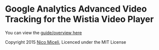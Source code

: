 # Google Analytics Advanced Video Tracking for the Wistia Video Player 

You can view the [guide/overview here](http://nicomiceli.com)


Copyright 2015 [Nico Miceli](http://nicomiceli.com/track-wistia-google-analytics/), Licenced under the MIT License
